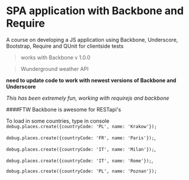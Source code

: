 # SPA application with Backbone and Require

A course on developing a JS application using Backbone, Underscore, Bootstrap, Require and QUnit for clientside tests

> works with Backbone v 1.0.0

> Wunderground weather API

**need to update code to work with newest versions of Backbone and Underscore**

*This has been extremely fun, working with requirejs and backbone*

####FTW Backbone is awesome for RESTapi's

To load in some countries, type in console
`debug.places.create({countryCode: 'PL', name: 'Krakow'});`

`debug.places.create({countryCode: 'FR', name: 'Paris'});`,

`debug.places.create({countryCode: 'IT', name: 'Milan'});`,

`debug.places.create({countryCode: 'IT', name: 'Rome'});`,

`debug.places.create({countryCode: 'PL', name: 'Poznan'});`
